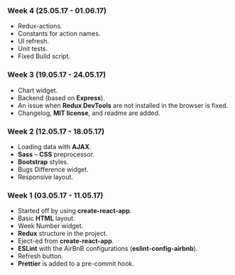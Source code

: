 ### Week 4 (25.05.17 - 01.06.17)

- Redux-actions.
- Constants for action names.
- UI refresh.
- Unit tests.
- Fixed Build script.

### Week 3 (19.05.17 - 24.05.17)

- Chart widget.
- Backend (based on **Express**).
- An issue when **Redux DevTools** are not installed in the browser is fixed.
- Changelog, **MIT license**, and readme are added.

### Week 2 (12.05.17 - 18.05.17)

- Loading data with **AJAX**.
- **Sass** – **CSS** preprocessor.
- **Bootstrap** styles.
- Bugs Difference widget.
- Responsive layout.

### Week 1 (03.05.17 - 11.05.17)

- Started off by using **create-react-app**.
- Basic **HTML** layout.
- Week Number widget.
- **Redux** structure in the project.
- Eject-ed from **create-react-app**.
- **ESLint** with the AirBnB configurations (**eslint-config-airbnb**).
- Refresh button.
- **Prettier** is added to a pre-commit hook.
